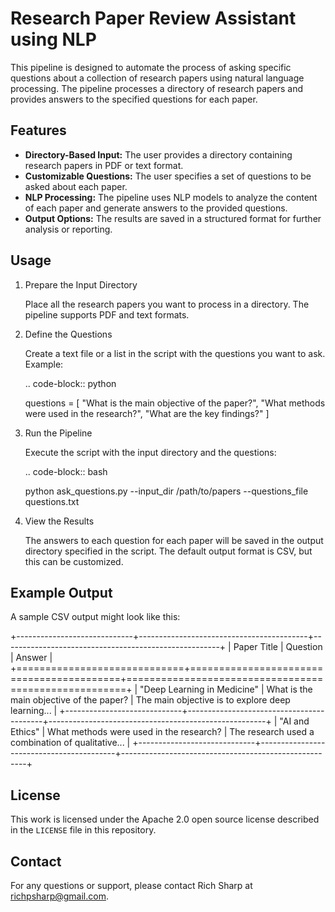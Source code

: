 Research Paper Review Assistant using NLP
=========================================

This pipeline is designed to automate the process of asking specific questions about a collection of research papers using natural language processing. The pipeline processes a directory of research papers and provides answers to the specified questions for each paper.

Features
--------

- **Directory-Based Input:** The user provides a directory containing research papers in PDF or text format.
- **Customizable Questions:** The user specifies a set of questions to be asked about each paper.
- **NLP Processing:** The pipeline uses NLP models to analyze the content of each paper and generate answers to the provided questions.
- **Output Options:** The results are saved in a structured format for further analysis or reporting.

Usage
-----

1. Prepare the Input Directory

   Place all the research papers you want to process in a directory. The pipeline supports PDF and text formats.

2. Define the Questions

   Create a text file or a list in the script with the questions you want to ask. Example:

   .. code-block:: python

      questions = [
          "What is the main objective of the paper?",
          "What methods were used in the research?",
          "What are the key findings?"
      ]

3. Run the Pipeline

   Execute the script with the input directory and the questions:

   .. code-block:: bash

      python ask_questions.py --input_dir /path/to/papers --questions_file questions.txt

4. View the Results

   The answers to each question for each paper will be saved in the output directory specified in the script. The default output format is CSV, but this can be customized.

Example Output
--------------

A sample CSV output might look like this:

+-----------------------------+------------------------------------------+------------------------------------------------------+
| Paper Title                 | Question                                 | Answer                                               |
+=============================+==========================================+======================================================+
| "Deep Learning in Medicine" | What is the main objective of the paper? | The main objective is to explore deep learning...     |
+-----------------------------+------------------------------------------+------------------------------------------------------+
| "AI and Ethics"             | What methods were used in the research?  | The research used a combination of qualitative...     |
+-----------------------------+------------------------------------------+------------------------------------------------------+

License
-------

This work is licensed under the Apache 2.0 open source license described in the `LICENSE` file in this repository.

Contact
-------

For any questions or support, please contact Rich Sharp at richpsharp@gmail.com.
